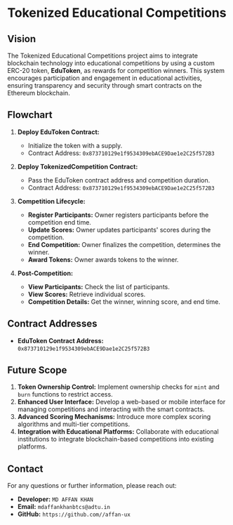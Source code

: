# Tokenized Educational Competitions

## Vision
The Tokenized Educational Competitions project aims to integrate blockchain technology into educational competitions by using a custom ERC-20 token, **EduToken**, as rewards for competition winners. This system encourages participation and engagement in educational activities, ensuring transparency and security through smart contracts on the Ethereum blockchain.

## Flowchart

1. **Deploy EduToken Contract:**
   - Initialize the token with a supply.
   - Contract Address: `0x873710129e1f9534309ebACE9Dae1e2C25f572B3`

2. **Deploy TokenizedCompetition Contract:**
   - Pass the EduToken contract address and competition duration.
   - Contract Address: `0x873710129e1f9534309ebACE9Dae1e2C25f572B3`

3. **Competition Lifecycle:**
   - **Register Participants:** Owner registers participants before the competition end time.
   - **Update Scores:** Owner updates participants' scores during the competition.
   - **End Competition:** Owner finalizes the competition, determines the winner.
   - **Award Tokens:** Owner awards tokens to the winner.

4. **Post-Competition:**
   - **View Participants:** Check the list of participants.
   - **View Scores:** Retrieve individual scores.
   - **Competition Details:** Get the winner, winning score, and end time.

## Contract Addresses

- **EduToken Contract Address:** `0x873710129e1f9534309ebACE9Dae1e2C25f572B3`

## Future Scope

1. **Token Ownership Control:** Implement ownership checks for `mint` and `burn` functions to restrict access.
2. **Enhanced User Interface:** Develop a web-based or mobile interface for managing competitions and interacting with the smart contracts.
3. **Advanced Scoring Mechanisms:** Introduce more complex scoring algorithms and multi-tier competitions.
4. **Integration with Educational Platforms:** Collaborate with educational institutions to integrate blockchain-based competitions into existing platforms.

## Contact

For any questions or further information, please reach out:
- **Developer:** `MD AFFAN KHAN`
- **Email:** `mdaffankhanbtcs@adtu.in`
- **GitHub:** `https://github.com//affan-ux`
